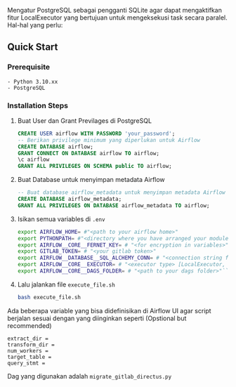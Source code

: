 Mengatur PostgreSQL sebagai pengganti SQLite agar dapat mengaktifkan fitur LocalExecutor yang bertujuan untuk mengeksekusi task secara paralel. Hal-hal yang perlu: 

## Quick Start
### Prerequisite
    - Python 3.10.xx
    - PostgreSQL
### Installation Steps
1. Buat User dan Grant Previlages di PostgreSQL
    ```sql
    CREATE USER airflow WITH PASSWORD 'your_password';
    -- Berikan privilege minimum yang diperlukan untuk Airflow
    CREATE DATABASE airflow;
    GRANT CONNECT ON DATABASE airflow TO airflow;
    \c airflow
    GRANT ALL PRIVILEGES ON SCHEMA public TO airflow;
    ```
2. Buat Database untuk menyimpan metadata Airflow
    ```sql
    -- Buat database airflow_metadata untuk menyimpan metadata Airflow
    CREATE DATABASE airflow_metadata;
    GRANT ALL PRIVILEGES ON DATABASE airflow_metadata TO airflow;
    ```
3. Isikan semua variables di `.env`
    ```bash 
    export AIRFLOW_HOME= #"<path to your airflow home>"
    export PYTHONPATH= #"<directory where you have arranged your modules>"
    export AIRFLOW__CORE__FERNET_KEY= # "<for encryption in variables>"
    export GITLAB_TOKEN= # "<your gitlab token>"
    export AIRFLOW__DATABASE__SQL_ALCHEMY_CONN= # "<connection string for your database>"
    export AIRFLOW__CORE__EXECUTOR= # "<executor type> [LocalExecutor, CeleryExecutor, SequentialExecutor]>"
    export AIRFLOW__CORE__DAGS_FOLDER= # "<path to your dags folder>"```
4. Lalu jalankan file `execute_file.sh`
    ```bash
    bash execute_file.sh
    ```



Ada beberapa variable yang bisa didefinisikan di Airflow UI agar script berjalan sesuai dengan yang diinginkan seperti (Opstional but recommended)

```
extract_dir = 
transform_dir = 
num_workers = 
target_table = 
query_stmt = 
```

Dag yang digunakan adalah `migrate_gitlab_directus.py`
